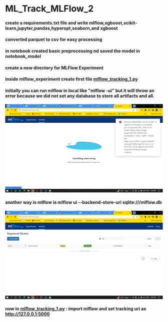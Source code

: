 # ML_Track_MLFlow_2

#### create a requirements.txt file and write mlflow,xgboost,scikit-learn,jupyter,pandas,hyperopt,seaborn,and xgboost

#### converted parquet to csv for easy processing

#### in notebook created basic preprocessing nd saved the model in notebook_model

#### create a new directory for MLFlow Experiment

#### inside mlflow_experiment create first file [mlflow_tracking_1.py](mlflow_experiment%2Fmlflow_tracking_1.py)
#### initially you can run mlflow in local like "**mlflow -ui**" but it will throw an error because we did not set any database to store all artifacts and all.
![img.png](img%2Fimg.png)

#### another way is **mlflow is mlflow ui --backend-store-uri sqlite:///mlflow.db**
![img_1.png](img%2Fimg_1.png)

#### now in [mlflow_tracking_1.py](mlflow_experiment%2Fmlflow_tracking_1.py) : import mlflow and set tracking uri as http://127.0.0.1:5000
#### 
